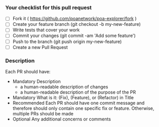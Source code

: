 ### Your checklist for this pull request
- [ ] Fork it ( https://github.com/poanetwork/poa-explorer/fork )
- [ ] Create your feature branch (git checkout -b my-new-feature)
- [ ] Write tests that cover your work
- [ ] Commit your changes (git commit -am 'Add some feature')
- [ ] Push to the branch (git push origin my-new-feature)
- [ ] Create a new Pull Request

### Description
Each PR should have:

- Mandatory Description
  - a human-readable description of changes
  - a human-readable description of the purpose of the PR
- Mandatory What is it: (Fix), (Feature), or (Refactor) in Title
- Recommended Each PR should have one commit message and therefore should only contain one specific fix or feature. Otherwise, multiple PRs should be made
- Optional Any additional concerns or comments